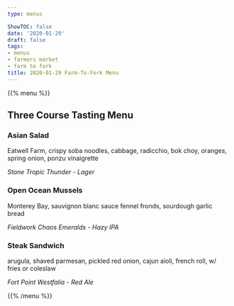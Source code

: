 ```yaml
---
type: menus

ShowTOC: false
date: '2020-01-29'
draft: false
tags:
- menus
- farmers market
- farm to fork
title: 2020-01-29 Farm-To-Fork Menu
---
```


{{% menu %}}

## Three Course Tasting Menu

### Asian Salad

Eatwell Farm, crispy soba noodles, cabbage, radicchio, 
bok choy, oranges, spring onion, ponzu vinaigrette

*Stone Tropic Thunder \- Lager*

### Open Ocean Mussels

Monterey Bay, sauvignon blanc sauce
fennel fronds, sourdough garlic bread

*Fieldwork Chaos Emeralds \- Hazy IPA*

### Steak Sandwich

arugula, shaved parmesan, pickled red onion, 
cajun aioli, french roll, w/ fries or coleslaw

*Fort Point Westfalia \- Red Ale*

{{% /menu %}}

